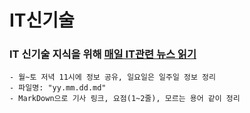# IT신기술

### IT 신기술 지식을 위해 **<u>매일 IT관련 뉴스 읽기</u>**
    - 월~토 저녁 11시에 정보 공유, 일요일은 일주일 정보 정리
    - 파일명: "yy.mm.dd.md"
    - MarkDown으로 기사 링크, 요점(1~2줄), 모르는 용어 같이 정리